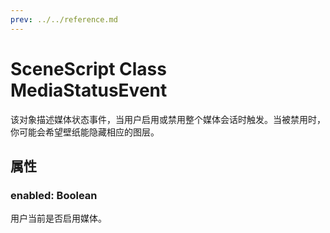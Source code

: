 ```yaml
---
prev: ../../reference.md
---
```


# SceneScript Class MediaStatusEvent

该对象描述媒体状态事件，当用户启用或禁用整个媒体会话时触发。当被禁用时，你可能会希望壁纸能隐藏相应的图层。

## 属性

### enabled: Boolean

用户当前是否启用媒体。
